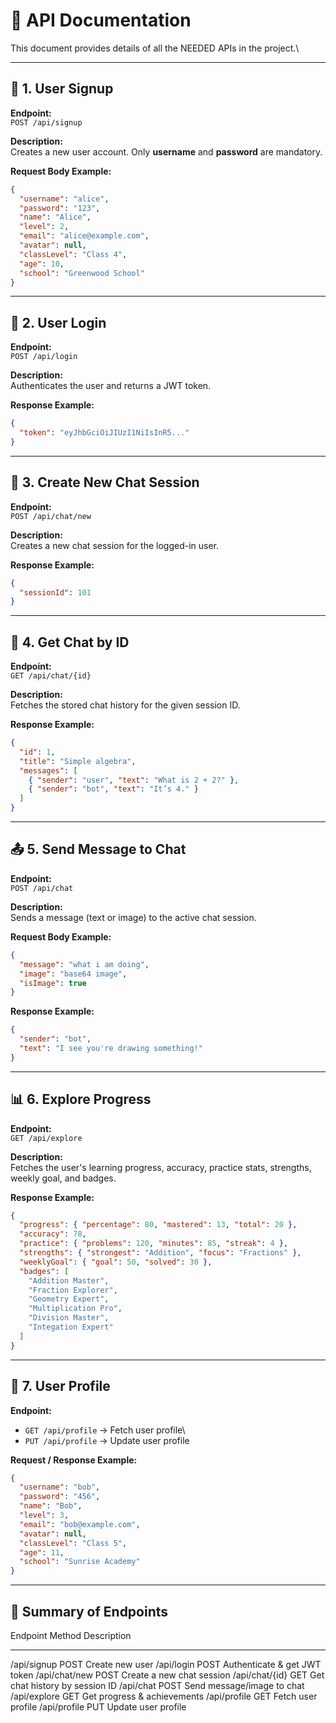 # 📘 API Documentation

This document provides details of all the NEEDED APIs in the
project.\

------------------------------------------------------------------------

## 🔑 1. User Signup

**Endpoint:**\
`POST /api/signup`

**Description:**\
Creates a new user account. Only **username** and **password** are
mandatory.

**Request Body Example:**

``` json
{
  "username": "alice",
  "password": "123",
  "name": "Alice",
  "level": 2,
  "email": "alice@example.com",
  "avatar": null,
  "classLevel": "Class 4",
  "age": 10,
  "school": "Greenwood School"
}
```

------------------------------------------------------------------------

## 🔐 2. User Login

**Endpoint:**\
`POST /api/login`

**Description:**\
Authenticates the user and returns a JWT token.

**Response Example:**

``` json
{
  "token": "eyJhbGciOiJIUzI1NiIsInR5..."
}
```

------------------------------------------------------------------------

## 💬 3. Create New Chat Session

**Endpoint:**\
`POST /api/chat/new`

**Description:**\
Creates a new chat session for the logged-in user.

**Response Example:**

``` json
{
  "sessionId": 101
}
```

------------------------------------------------------------------------

## 💾 4. Get Chat by ID

**Endpoint:**\
`GET /api/chat/{id}`

**Description:**\
Fetches the stored chat history for the given session ID.

**Response Example:**

``` json
{
  "id": 1,
  "title": "Simple algebra",
  "messages": [
    { "sender": "user", "text": "What is 2 + 2?" },
    { "sender": "bot", "text": "It’s 4." }
  ]
}
```

------------------------------------------------------------------------

## 📤 5. Send Message to Chat

**Endpoint:**\
`POST /api/chat`

**Description:**\
Sends a message (text or image) to the active chat session.

**Request Body Example:**

``` json
{
  "message": "what i am doing",
  "image": "base64 image",
  "isImage": true
}
```

**Response Example:**

``` json
{
  "sender": "bot",
  "text": "I see you're drawing something!"
}
```

------------------------------------------------------------------------

## 📊 6. Explore Progress

**Endpoint:**\
`GET /api/explore`

**Description:**\
Fetches the user's learning progress, accuracy, practice stats,
strengths, weekly goal, and badges.

**Response Example:**

``` json
{
  "progress": { "percentage": 80, "mastered": 13, "total": 20 },
  "accuracy": 78,
  "practice": { "problems": 120, "minutes": 85, "streak": 4 },
  "strengths": { "strongest": "Addition", "focus": "Fractions" },
  "weeklyGoal": { "goal": 50, "solved": 30 },
  "badges": [
    "Addition Master",
    "Fraction Explorer",
    "Geometry Expert",
    "Multiplication Pro",
    "Division Master",
    "Integation Expert"
  ]
}
```

------------------------------------------------------------------------

## 👤 7. User Profile

**Endpoint:**

-   `GET /api/profile` → Fetch user profile\
-   `PUT /api/profile` → Update user profile

**Request / Response Example:**

``` json
{
  "username": "bob",
  "password": "456",
  "name": "Bob",
  "level": 3,
  "email": "bob@example.com",
  "avatar": null,
  "classLevel": "Class 5",
  "age": 11,
  "school": "Sunrise Academy"
}
```

------------------------------------------------------------------------

## 📑 Summary of Endpoints

  Endpoint         Method   Description
  ---------------- -------- --------------------------------
  /api/signup      POST     Create new user
  /api/login       POST     Authenticate & get JWT token
  /api/chat/new    POST     Create a new chat session
  /api/chat/{id}   GET      Get chat history by session ID
  /api/chat        POST     Send message/image to chat
  /api/explore     GET      Get progress & achievements
  /api/profile     GET      Fetch user profile
  /api/profile     PUT      Update user profile
